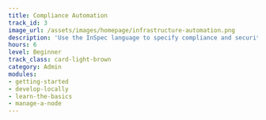 ```yaml
---
title: Compliance Automation
track_id: 3
image_url: /assets/images/homepage/infrastructure-automation.png
description: 'Use the InSpec language to specify compliance and security requirements as code. Find problems early, during development, and not after the fact. '
hours: 6
level: Beginner
track_class: card-light-brown
category: Admin
modules:
- getting-started
- develop-locally
- learn-the-basics
- manage-a-node
---
```

